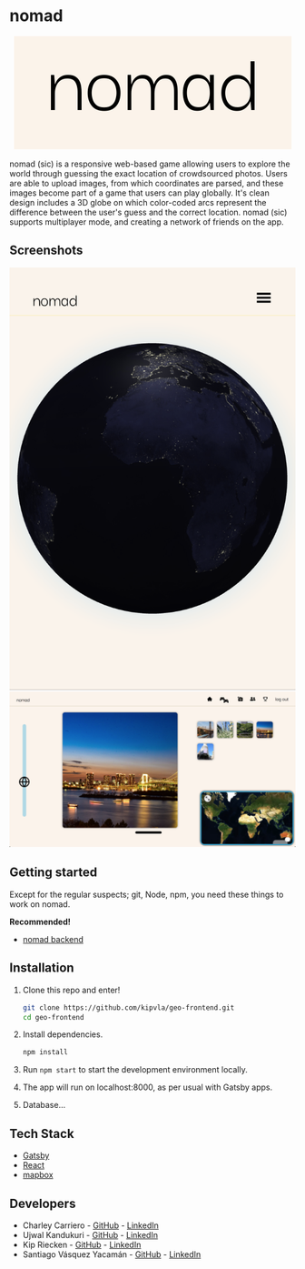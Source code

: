 # nomad

<p align="center">
  <img src="./static/images/nomadlogo.png" />
</p>

nomad (sic) is a responsive web-based game allowing users to explore the world through guessing the exact location of crowdsourced photos. Users are able to upload images, from which coordinates are parsed, and these images become part of a game that users can play globally. It's clean design includes a 3D globe on which color-coded arcs represent the difference between the user's guess and the correct location. nomad (sic) supports multiplayer mode, and creating a network of friends on the app.

## Screenshots

<p align="center">
  <img src="./static/images/mobileglobelanding.png" />
  <img src="./static/images/gameplay.png" />
</p>

## Getting started

Except for the regular suspects; git, Node, npm, you need these things to work on nomad.

**Recommended!**

- [nomad backend](https://github.com/kipvla/geo-backend)

## Installation

1. Clone this repo and enter!

   ```bash
   git clone https://github.com/kipvla/geo-frontend.git
   cd geo-frontend
   ```

2. Install dependencies.

   ```bash
   npm install
   ```

3. Run `npm start` to start the development environment locally.

4. The app will run on localhost:8000, as per usual with Gatsby apps.

<!-- TODO -->

5. Database...

## Tech Stack

- [Gatsby](https://www.gatsbyjs.com/)
- [React](https://reactjs.org/)
- [mapbox](https://www.mapbox.com/)

## Developers

- Charley Carriero - [GitHub](https://github.com/charcarr) - [LinkedIn](https://www.linkedin.com/in/charleycarriero/)
- Ujwal Kandukuri - [GitHub](https://github.com/ujwalka) - [LinkedIn](https://www.linkedin.com/in/ujwalkan/)
- Kip Riecken - [GitHub](https://github.com/kipvla) - [LinkedIn](https://www.linkedin.com/in/kipriecken/)
- Santiago Vásquez Yacamán - [GitHub](https://github.com/sancar22) - [LinkedIn](https://www.linkedin.com/in/santiagovasquezyaca/)
